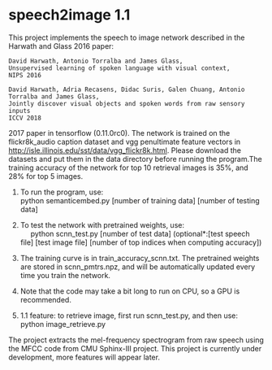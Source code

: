 # speech2image 1.1
This project implements the speech to image network described in the Harwath and Glass 2016 paper:  
~~~~~~
David Harwath, Antonio Torralba and James Glass,
Unsupervised learning of spoken language with visual context,
NIPS 2016

David Harwath, Adria Recasens, Didac Suris, Galen Chuang, Antonio Torralba and James Glass,
Jointly discover visual objects and spoken words from raw sensory inputs
ICCV 2018
~~~~~~

2017 paper in tensorflow (0.11.0rc0). The network is trained on the flickr8k_audio caption dataset and vgg penultimate feature vectors in http://isle.illinois.edu/sst/data/vgg_flickr8k.html. Please download the datasets and put them in the data directory before running the program.The training accuracy of the network for top 10 retrieval images is 35%, and 28% for top 5 images.

1. To run the program, use:  
      python semanticembed.py [number of training data] [number of testing data]

2. To test the network with pretrained weights, use:   
      python scnn_test.py [number of test data] (optional*:[test speech file] [test image file] [number of top indices when computing accuracy])

3. The training curve is in train_accuracy_scnn.txt. The pretrained weights are stored in scnn_pmtrs.npz, and will be automatically updated every time you train the network. 

4. Note that the code may take a bit long to run on CPU, so a GPU is recommended.  

5. 1.1 feature: to retrieve image, first run scnn_test.py, and then use:  
      python image_retrieve.py
      
The project extracts the mel-frequency spectrogram from raw speech using the MFCC code from CMU Sphinx-III project. This project is currently under development, more features will appear later.
